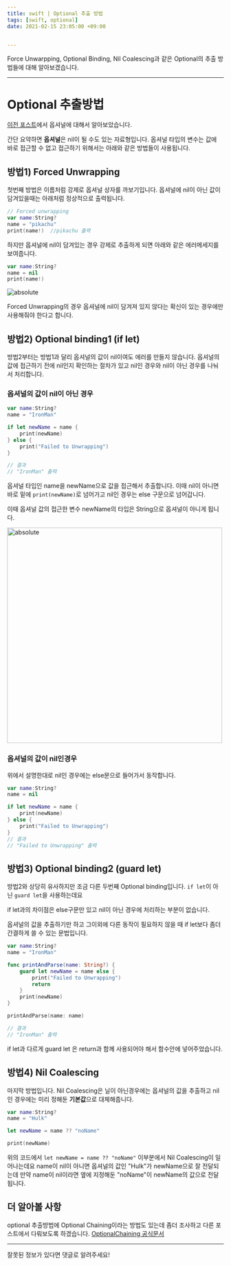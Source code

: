```yaml
---
title: swift | Optional 추출 방법
tags: [swift, optional]
date: 2021-02-15 23:05:00 +09:00


---
```


Force Unwarpping, Optional Binding, Nil Coalescing과 같은 Optional의 추출 방법들에 대해 알아보겠습니다.



<!--more-->
---

# Optional 추출방법
[이전 포스트](https://taelee42.github.io/2021/02/15/optional.html)에서 옵셔널에 대해서 알아보았습니다.

간단 요약하면 **옵셔널**은 nil이 될 수도 있는 자료형입니다.
옵셔널 타입의 변수는 값에 바로 접근할 수 없고 접근하기 위해서는 아래와 같은 방법들이 사용됩니다.

## 방법1) Forced Unwrapping

첫번째 방법은 이름처럼 강제로 옵셔널 상자를 까보기입니다.
옵셔널에 nil이 아닌 값이 담겨있을때는 아래처럼 정상적으로 출력됩니다.

```swift
// Forced unwrapping
var name:String?
name = "pikachu"
print(name!)  //pikachu 출력
```

하지만 옵셔널에 nil이 담겨있는 경우 강제로 추출하게 되면 아래와 같은 에러메세지를 보여줍니다.

```swift
var name:String?
name = nil
print(name!)
```
<img data-action="zoom" src='{{ "/assets/images/2020-02-15/img5.png" | relative_url }}' alt='absolute'>

Forced Unwrapping의 경우 옵셔널에 nil이 담겨져 있지 않다는 확신이 있는 경우에만 사용해줘야 한다고 합니다.


## 방법2) Optional binding1 (if let)

방법2부터는 방법1과 달리 옵셔널의 값이 nil이여도 에러를 만들지 않습니다.
옵셔널의 값에 접근하기 전에 nil인지 확인하는 절차가 있고 nil인 경우와 nil이 아닌 경우를 나눠서 처리합니다.

### 옵셔널의 값이 nil이 아닌 경우
```swift
var name:String?
name = "IronMan"

if let newName = name {
    print(newName)
} else {
    print("Failed to Unwrapping")
}

// 결과 
// "IronMan" 출력
```
옵셔널 타입인 name을 newName으로 값을 접근해서 추출합니다. 
이때 nil이 아니면 바로 밑에 `print(newName)`로 넘어가고 
nil인 경우는 else 구문으로 넘어갑니다.

이때 옵셔널 값의 접근한 변수 newName의 타입은 String으로 옵셔널이 아니게 됩니다.

<img data-action="zoom" src='{{ "/assets/images/2020-02-15/img6.png" | relative_url }}' width=500 alt='absolute'>


### 옵셔널의 값이 nil인경우

위에서 설명한대로 nil인 경우에는 else문으로 들어가서 동작합니다.

```swift
var name:String?
name = nil

if let newName = name {
    print(newName)
} else {
    print("Failed to Unwrapping")
}
// 결과
// "Failed to Unwrapping" 출력
```


## 방법3) Optional binding2 (guard let)

방법2와 상당히 유사하지만 조금 다른 두번째 Optional binding입니다.
`if let`이 아닌 `guard let`을 사용하는데요

if let과의 차이점은 else구문만 있고 nil이 아닌 경우에 처리하는 부분이 없습니다.

옵셔널의 값을 추출하기만 하고 그이외에 다른 동작이 필요하지 않을 때 if let보다 좀더 간결하게 쓸 수 있는 문법입니다.

```swift
var name:String?
name = "IronMan"

func printAndParse(name: String?) {
    guard let newName = name else {
        print("Failed to Unwrapping")
        return
    }
    print(newName)
}

printAndParse(name: name)

// 결과
// "IronMan" 출력
```

if let과 다르게 guard let 은 return과 함께 사용되어야 해서 함수안에 넣어주었습니다.

## 방법4) Nil Coalescing

마지막 방법입니다.
Nil Coalescing은 닐이 아닌경우에는 옵셔널의 값을 추출하고 nil인 경우에는 미리 정해둔 **기본값**으로 대체해줍니다.

```swift
var name:String?
name = "Hulk"

let newName = name ?? "noName"

print(newName)
```

위의 코드에서 `let newName = name ?? "noName"` 이부분에서 Nil Coalescing이 일어나는데요
name이 nil이 아니면 옵셔널의 값인 "Hulk"가 newName으로 잘 전달되는데
만약 name이 nil이라면 옆에 지정해둔 "noName"이 newName의 값으로 전달됩니다.


## 더 알아볼 사항

optional 추출방법에 Optional Chaining이라는 방법도 있는데 좀더 조사하고 다른 포스트에서 다뤄보도록 하겠습니다.
[OptionalChaining 공식문서](https://docs.swift.org/swift-book/LanguageGuide/OptionalChaining.html)

---

잘못된 정보가 있다면 댓글로 알려주세요!